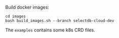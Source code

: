 
Build docker images:

```
cd images
bash build_images.sh --branch selectdb-cloud-dev
```

The `examples` contains some k8s CRD files.

